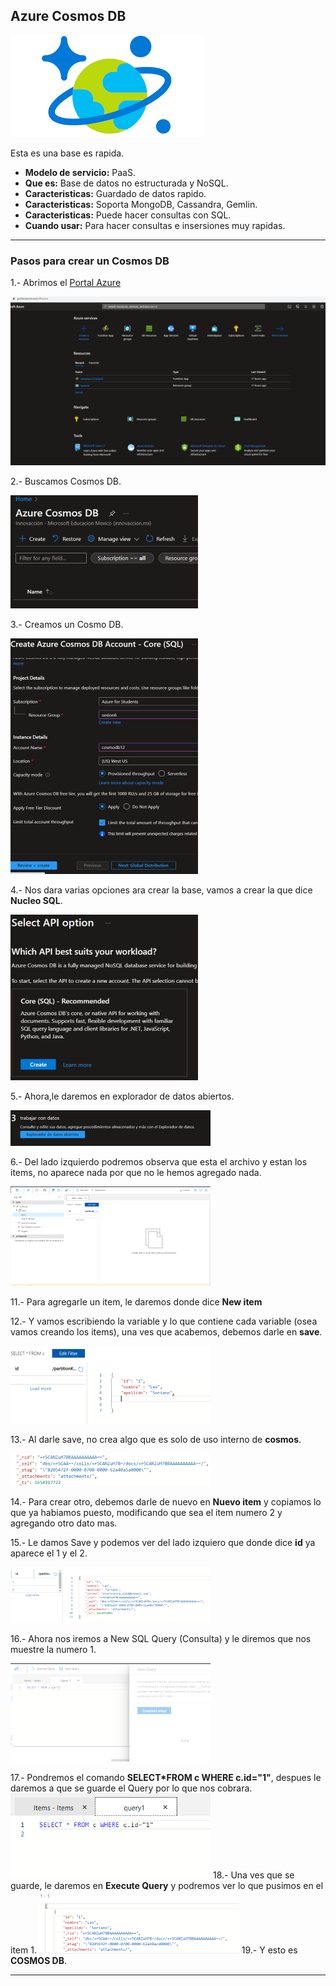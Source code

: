## Azure Cosmos DB

![Cosmos DB](Imagenes/descarga.png)

Esta es una  base es rapida.

- **Modelo de servicio:** PaaS.
- **Que es:** Base de datos no estructurada  y NoSQL.
- **Caracteristicas:** Guardado de datos rapido.
- **Caracteristicas:** Soporta MongoDB, Cassandra, Gemlin.
- **Caracteristicas:** Puede hacer consultas con SQL.
- **Cuando usar:** Para hacer consultas e insersiones muy rapidas.

---------------------------------------------------------------------------------------------------------------------------

### Pasos para crear un Cosmos DB

1.- Abrimos el [Portal Azure](portal.azure.com)

![Portal Azure](Imagenes/PortalAzure.PNG)

2.- Buscamos Cosmos DB.

![Cosmo DB](Imagenes/AzureCosmos.PNG)

3.- Creamos un Cosmo DB.

![Creamos Cosmos](Imagenes/CreamoselCosmo.PNG)

4.- Nos dara varias opciones ara crear la base, vamos a crear la que dice **Nucleo SQL**.

![Nucleo SQL](Imagenes/NucleoSQL.PNG)

5.- Ahora,le daremos en explorador de datos abiertos.

![Explorador Datos](Imagenes/exploradordatos.PNG)

6.- Del lado izquierdo podremos observa que esta el archivo y estan los items, 
no aparece nada por que no le hemos agregado nada.

![Data](Imagenes/data.PNG)

11.- Para agregarle un item, le daremos donde dice **New item** 

12.- Y vamos escribiendo la variable y lo que contiene cada variable (osea vamos creando los items), una ves que acabemos, debemos darle en **save**.

![Creando items](Imagenes/agregandotems.PNG)

13.- Al darle save, no crea algo que es solo de uso interno de **cosmos**.

![uso Interno](Imagenes/usointernocosmos.PNG)

14.- Para crear otro, debemos darle de nuevo en **Nuevo item** y copiamos lo que ya habiamos puesto, modificando que sea el item numero 2 y agregando otro dato mas.

15.- Le damos Save y podemos ver del lado izquiero que donde dice **id** ya aparece el 1 y el 2.

![Item 2](Imagenes/Item2.PNG)

16.- Ahora nos iremos a New SQL Query (Consulta)  y le diremos que nos muestre la numero 1.

![Save Quary](Imagenes/saveQuery.PNG)

17.- Pondremos el comando **SELECT*FROM c WHERE c.id="1"**, despues le daremos a que se guarde el Query por lo que nos cobrara.
![Comando Quary](Imagenes/comandoquary.PNG)
18.- Una ves que se guarde, le daremos en **Execute Query** y podremos ver lo que pusimos en el item 1.
![Visualizacion Quary](Imagenes/vizualizacionquery.PNG)
19.- Y esto es **COSMOS DB**.

-----------------------------------------------------------------------------------------------------------------------------------

